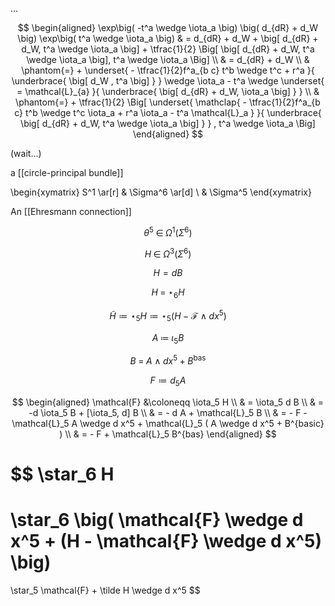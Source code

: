 $\ldots$

$$
  \begin{aligned}
    \exp\big(  -t^a \wedge \iota_a \big)
    \big(
      d_{dR} + d_W 
    \big)
    \exp\big( t^a \wedge \iota_a \big)
    & = 
    d_{dR} + d_W 
    + 
    \big[
      d_{dR} + d_W,
      t^a \wedge \iota_a
    \big]
    + 
    \tfrac{1}{2}
    \Big[
    \big[
      d_{dR} + d_W,
      t^a \wedge \iota_a
    \big],
      t^a \wedge \iota_a    
    \Big]
    \\
    & =
    d_{dR} + d_W 
    \\
    & \phantom{=}
    +
    \underset{
       - \tfrac{1}{2}f^a_{b c} t^b \wedge t^c + r^a
    }{
      \underbrace{
        \big[ 
          d_W
          ,
          t^a
       \big]
      }
    }
    \wedge
    \iota_a
    -
    t^a 
     \wedge
    \underset{
      = \mathcal{L}_{a}
    }{
      \underbrace{
        \big[ d_{dR} + d_W,  \iota_a  \big]
      }
    }
    \\
    & \phantom{=}
     + 
    \tfrac{1}{2}
    \Big[
    \underset{
      \mathclap{
         - \tfrac{1}{2}f^a_{b c} t^b \wedge t^c \iota_a
         + r^a \iota_a
         - t^a \mathcal{L}_a
      }
    }{
    \underbrace{
    \big[
      d_{dR} + d_W,
      t^a \wedge \iota_a
    \big]
    }
    }
    ,
      t^a \wedge \iota_a    
    \Big]   
  \end{aligned}
$$

(wait...)


a [[circle-principal bundle]]

\begin{xymatrix}
  S^1 \ar[r] 
  &
  \Sigma^6
  \ar[d]
  \\
  & \Sigma^5
\end{xymatrix}

An [[Ehresmann connection]]

$$
  \theta^5
  \;\in\;
  \Omega^1\big( \Sigma^6 \big)
$$

$$
  H \;\in\; \Omega^3\big(\Sigma^6\big)
$$


$$
  H = d B
$$

$$
  H 
  \;=\;
  \star_6 
  H
$$

$$
  \tilde H
  \coloneqq
  \star_5 H
  \coloneqq
  \star_5 
  \big(
    H - \mathcal{F} \wedge d x^5
  \big)
$$

$$
  A
  \;\coloneqq\;
  \iota_5 B
$$

$$
  B
  \;=\;
  A \wedge d x^5
  +
  B^{\mathrm{bas}}
$$

$$
  F 
  \coloneqq
  d_5 A
$$

$$
  \begin{aligned}
    \mathcal{F}
    &\coloneqq
    \iota_5 H
    \\
    & =
    \iota_5 d B
    \\
    & =
    -d \iota_5 B + [\iota_5, d] B
    \\
    & =
    - d A + \mathcal{L}_5 B
    \\
    & =
    - F - \mathcal{L}_5 A \wedge d x^5 + \mathcal{L}_5 ( A \wedge d x^5 + B^{basic} )
    \\
    & =
    - F + \mathcal{L}_5 B^{bas}
  \end{aligned}
$$

$$
  \star_6 H
  =
  \star_6
  \big(
    \mathcal{F} \wedge d x^5
    +
    (H - \mathcal{F} \wedge d x^5)
  \big)
  =
  \star_5 \mathcal{F}
  + 
  \tilde H \wedge d x^5
$$
